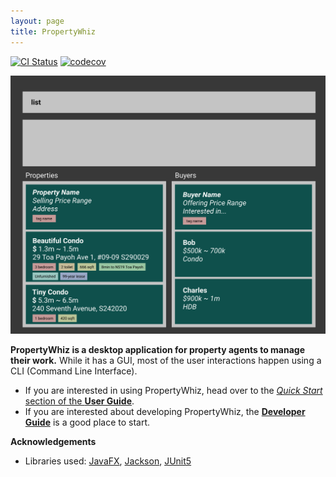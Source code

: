 ```yaml
---
layout: page
title: PropertyWhiz
---
```


[![CI Status](https://github.com/AY2122S1-CS2103T-W11-4/tp/actions/workflows/gradle.yml/badge.svg)](https://github.com/AY2122S1-CS2103T-W11-4/tp/actions)
[![codecov](https://codecov.io/gh/AY2122S1-CS2103T-W11-4/tp/branch/master/graph/badge.svg?token=2XF6JTBSXF)](https://codecov.io/gh/AY2122S1-CS2103T-W11-4/tp)

![Ui](images/Ui.png)

**PropertyWhiz is a desktop application for property agents to manage their work.** While it has a GUI, most of the user interactions happen using a CLI (Command Line Interface).

* If you are interested in using PropertyWhiz, head over to the [_Quick Start_ section of the **User Guide**](UserGuide.html#quick-start).
* If you are interested about developing PropertyWhiz, the [**Developer Guide**](DeveloperGuide.html) is a good place to start.


**Acknowledgements**

* Libraries used: [JavaFX](https://openjfx.io/), [Jackson](https://github.com/FasterXML/jackson), [JUnit5](https://github.com/junit-team/junit5)
